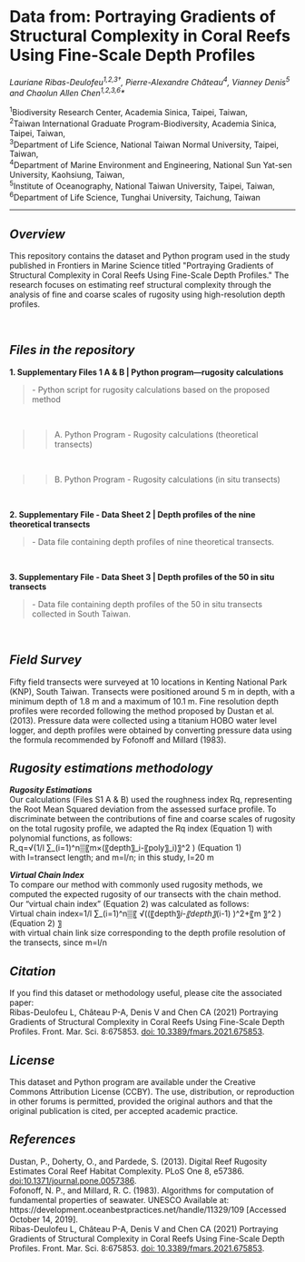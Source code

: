 
<h1>Data from: Portraying Gradients of Structural Complexity in Coral Reefs Using Fine-Scale Depth Profiles</h1>
<em>Lauriane Ribas-Deulofeu<sup>1,2,3†</sup>, Pierre-Alexandre Château<sup>4</sup>, Vianney Denis<sup>5</sup> and Chaolun Allen Chen<sup>1,2,3,6</sup>*</em>

<sup>1</sup>Biodiversity Research Center, Academia Sinica, Taipei, Taiwan,<br>
<sup>2</sup>Taiwan International Graduate Program-Biodiversity, Academia Sinica, Taipei, Taiwan,<br>
<sup>3</sup>Department of Life Science, National Taiwan Normal University, Taipei, Taiwan,<br>
<sup>4</sup>Department of Marine Environment and Engineering, National Sun Yat-sen University, Kaohsiung, Taiwan,<br>
<sup>5</sup>Institute of Oceanography, National Taiwan University, Taipei, Taiwan,<br>
<sup>6</sup>Department of Life Science, Tunghai University, Taichung, Taiwan<br>
<hr>

<h2><strong><em>Overview</strong></em></h2>
<p>This repository contains the dataset and Python program used in the study published in Frontiers in Marine Science titled "Portraying Gradients of Structural Complexity in Coral Reefs Using Fine-Scale Depth Profiles." The research focuses on estimating reef structural complexity through the analysis of fine and coarse scales of rugosity using high-resolution depth profiles.</p><br>

<h2><strong><em>Files in the repository</strong></em></h2>
<strong> 1. Supplementary Files 1 A & B | Python program—rugosity calculations</strong><br>
   <blockquote> - Python script for rugosity calculations based on the proposed method </blockquote><br>
		<blockquote><blockquote>A. Python Program - Rugosity calculations (theoretical transects)</blockquote></blockquote><br>
		<blockquote><blockquote>B. Python Program - Rugosity calculations (in situ transects)</blockquote></blockquote><br>

<strong>2. Supplementary File - Data Sheet 2 | Depth profiles of the nine theoretical transects</strong><br>
    <blockquote> - Data file containing depth profiles of nine theoretical transects. </blockquote><br>

<strong>3. Supplementary File - Data Sheet 3 | Depth profiles of the 50 in situ transects</strong>
    <blockquote> - Data file containing depth profiles of the 50 in situ transects collected in South Taiwan. </blockquote><br>

<h2><strong><em>Field Survey</strong></em></h2>
Fifty field transects were surveyed at 10 locations in Kenting National Park (KNP), South Taiwan. Transects were positioned around 5 m in depth, with a minimum depth of 1.8 m and a maximum of 10.1 m. Fine resolution depth profiles were recorded following the method proposed by Dustan et al. (2013). Pressure data were collected using a titanium HOBO water level logger, and depth profiles were obtained by converting pressure data using the formula recommended by Fofonoff and Millard (1983).<br>

<h2><strong><em> Rugosity estimations methodology</strong></em></h2>
<strong><em>Rugosity Estimations</strong></em><br>
Our calculations (Files S1 A & B) used the roughness index Rq, representing the Root Mean Squared deviation from the assessed surface profile. To discriminate between the contributions of fine and coarse scales of rugosity on the total rugosity profile, we adapted the Rq index (Equation 1) with polynomial functions, as follows:<br>
R_q=√(1/l ∑_(i=1)^n▒〖m×(〖depth〗_i-〖poly〗_i)〗^2 )  (Equation 1) <br>
with l=transect length; and m=l/n; in this study, l=20 m<br>

<strong><em>Virtual Chain Index</strong></em><br>
To compare our method with commonly used rugosity methods, we computed the expected rugosity of our transects with the chain method. Our “virtual chain index” (Equation 2) was calculated as follows:<br>
Virtual chain index=1/l ∑_(i=1)^n▒〖 √((〖depth〗_i-〖depth〗_(i-1) )^2+〖m 〗^2 )  (Equation 2) 〗 <br>
with virtual chain link size corresponding to the depth profile resolution of the transects, since m=l/n<br>

<h2><strong><em>Citation</strong></em></h2>
If you find this dataset or methodology useful, please cite the associated paper:<br>
Ribas-Deulofeu L, Château P-A, Denis V and Chen CA (2021) Portraying Gradients of Structural Complexity in Coral Reefs Using Fine-Scale Depth Profiles. Front. Mar. Sci. 8:675853.  <a href="https://www.frontiersin.org/articles/10.3389/fmars.2021.675853/full" target="_blank">doi: 10.3389/fmars.2021.675853</a>.<br>

<h2><strong><em>License</strong></em></h2>
This dataset and Python program are available under the Creative Commons Attribution License (CCBY). The use, distribution, or reproduction in other forums is permitted, provided the original authors and that the original publication is cited, per accepted academic practice.<br>

<h2><strong><em>References</strong></em></h2>
Dustan, P., Doherty, O., and Pardede, S. (2013). Digital Reef Rugosity Estimates Coral Reef Habitat Complexity. PLoS One 8, e57386.  <a href="https://journals.plos.org/plosone/article?id=10.1371/journal.pone.0057386)" target="_blank">doi:10.1371/journal.pone.0057386</a>.<br>
Fofonoff, N. P., and Millard, R. C. (1983). Algorithms for computation of fundamental properties of seawater. UNESCO Available at: https://development.oceanbestpractices.net/handle/11329/109 [Accessed October 14, 2019].<br>
Ribas-Deulofeu L, Château P-A, Denis V and Chen CA (2021) Portraying Gradients of Structural Complexity in Coral Reefs Using Fine-Scale Depth Profiles. Front. Mar. Sci. 8:675853.  <a href="https://www.frontiersin.org/articles/10.3389/fmars.2021.675853/full" target="_blank">doi: 10.3389/fmars.2021.675853</a>.<br>
</p>
